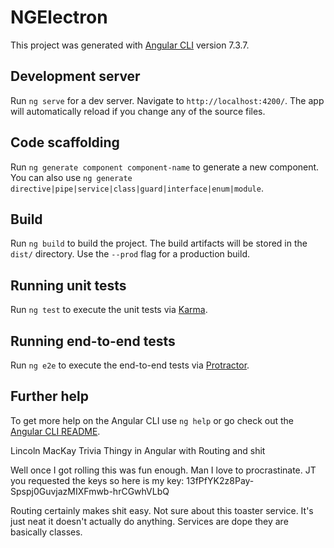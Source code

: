 # NGElectron

This project was generated with [Angular CLI](https://github.com/angular/angular-cli) version 7.3.7.

## Development server

Run `ng serve` for a dev server. Navigate to `http://localhost:4200/`. The app will automatically reload if you change any of the source files.

## Code scaffolding

Run `ng generate component component-name` to generate a new component. You can also use `ng generate directive|pipe|service|class|guard|interface|enum|module`.

## Build

Run `ng build` to build the project. The build artifacts will be stored in the `dist/` directory. Use the `--prod` flag for a production build.

## Running unit tests

Run `ng test` to execute the unit tests via [Karma](https://karma-runner.github.io).

## Running end-to-end tests

Run `ng e2e` to execute the end-to-end tests via [Protractor](http://www.protractortest.org/).

## Further help

To get more help on the Angular CLI use `ng help` or go check out the [Angular CLI README](https://github.com/angular/angular-cli/blob/master/README.md).

Lincoln MacKay
Trivia Thingy in Angular with Routing and shit

Well once I got rolling this was fun enough.  Man I love to procrastinate.  JT you requested the keys so here is my key: 13fPfYK2z8Pay-Spspj0GuvjazMIXFmwb-hrCGwhVLbQ

Routing certainly makes shit easy.  Not sure about this toaster service.  It's just neat it doesn't actually do anything.  Services are dope they are basically classes.
